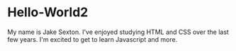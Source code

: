 # Hello-World2
My name is Jake Sexton. I've enjoyed studying HTML and CSS over the last few years. I'm excited to get to learn Javascript and more. 
